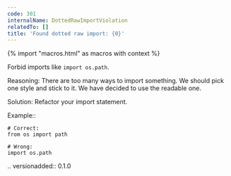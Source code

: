 ```yaml
---
code: 301
internalName: DottedRawImportViolation
relatedTo: []
title: 'Found dotted raw import: {0}'
---
```


{% import "macros.html" as macros with context %}

Forbid imports like `import os.path`.

Reasoning: There are too many ways to import something. We should pick
one style and stick to it. We have decided to use the readable one.

Solution: Refactor your import statement.

Example::

    # Correct:
    from os import path
    
    # Wrong:
    import os.path

.. versionadded:: 0.1.0